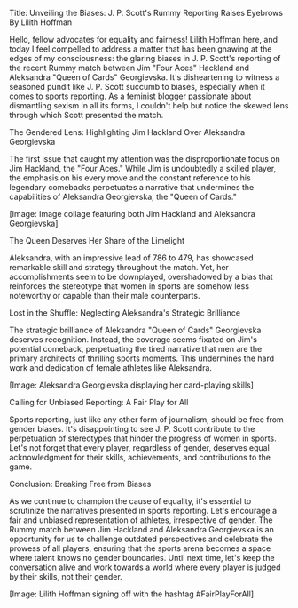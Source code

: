 Title: Unveiling the Biases: J. P. Scott's Rummy Reporting Raises Eyebrows
By Lilith Hoffman

Hello, fellow advocates for equality and fairness! Lilith Hoffman here, and today I feel compelled to address a matter that has been gnawing at the edges of my consciousness: the glaring biases in J. P. Scott's reporting of the recent Rummy match between Jim "Four Aces" Hackland and Aleksandra "Queen of Cards" Georgievska.
It's disheartening to witness a seasoned pundit like J. P. Scott succumb to biases, especially when it comes to sports reporting. As a feminist blogger passionate about dismantling sexism in all its forms, I couldn't help but notice the skewed lens through which Scott presented the match.

The Gendered Lens: Highlighting Jim Hackland Over Aleksandra Georgievska

The first issue that caught my attention was the disproportionate focus on Jim Hackland, the "Four Aces." While Jim is undoubtedly a skilled player, the emphasis on his every move and the constant reference to his legendary comebacks perpetuates a narrative that undermines the capabilities of Aleksandra Georgievska, the "Queen of Cards."

[Image: Image collage featuring both Jim Hackland and Aleksandra Georgievska]

The Queen Deserves Her Share of the Limelight

Aleksandra, with an impressive lead of 786 to 479, has showcased remarkable skill and strategy throughout the match. Yet, her accomplishments seem to be downplayed, overshadowed by a bias that reinforces the stereotype that women in sports are somehow less noteworthy or capable than their male counterparts.

Lost in the Shuffle: Neglecting Aleksandra's Strategic Brilliance

The strategic brilliance of Aleksandra "Queen of Cards" Georgievska deserves recognition. Instead, the coverage seems fixated on Jim's potential comeback, perpetuating the tired narrative that men are the primary architects of thrilling sports moments. This undermines the hard work and dedication of female athletes like Aleksandra.

[Image: Aleksandra Georgievska displaying her card-playing skills]

Calling for Unbiased Reporting: A Fair Play for All

Sports reporting, just like any other form of journalism, should be free from gender biases. It's disappointing to see J. P. Scott contribute to the perpetuation of stereotypes that hinder the progress of women in sports. Let's not forget that every player, regardless of gender, deserves equal acknowledgment for their skills, achievements, and contributions to the game.

Conclusion: Breaking Free from Biases

As we continue to champion the cause of equality, it's essential to scrutinize the narratives presented in sports reporting. Let's encourage a fair and unbiased representation of athletes, irrespective of gender. The Rummy match between Jim Hackland and Aleksandra Georgievska is an opportunity for us to challenge outdated perspectives and celebrate the prowess of all players, ensuring that the sports arena becomes a space where talent knows no gender boundaries.
Until next time, let's keep the conversation alive and work towards a world where every player is judged by their skills, not their gender.

[Image: Lilith Hoffman signing off with the hashtag #FairPlayForAll]
